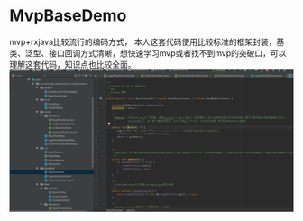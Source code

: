 # MvpBaseDemo
mvp+rxjava比较流行的编码方式， 本人这套代码使用比较标准的框架封装，基类、泛型、接口回调方式清晰，想快速学习mvp或者找不到mvp的突破口，可以理解这套代码，知识点也比较全面。
 ![image](https://github.com/JunpLi/MvpBaseDemo/raw/master/picture/mvp+rxjava.png)
